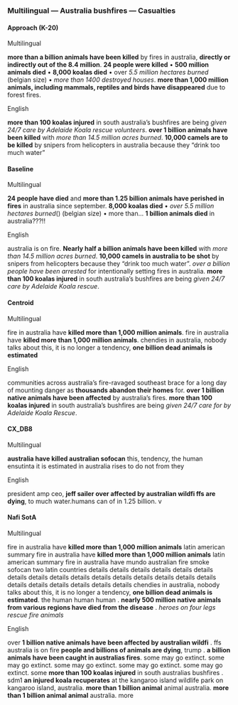 ### Multilingual — Australia bushfires — Casualties



#### Approach (K-20)

Multilingual

**more than a billion animals have been killed** by fires in australia, **directly or indirectly out of the 8.4 million**. **24 people were killed** • **500 million animals died** • **8,000 koalas died** • over *5.5 million hectares burned* (belgian size) • *more than 1400 destroyed houses*. **more than 1,000 million animals, including mammals, reptiles and birds have disappeared** due to forest fires.

English

**more than 100 koalas injured** in south australia’s bushfires are being *given 24/7 care by Adelaide Koala rescue volunteers*. **over 1 billion animals have been killed** with *more than 14.5 million acres burned*. **10,000 camels are to be killed** by snipers from helicopters in australia because they “drink too much water”



#### Baseline

Multilingual

**24 people have died** and **more than 1.25 billion animals have perished in fires** in australia since september. **8,000 koalas died** • *over 5.5 million hectares burned*() (belgian size) • more than... **1 billion animals died** in australia???!!

English

australia is on fire. **Nearly half a billion animals have been killed** with *more than 14.5 million acres burned*. **10,000 camels in australia to be shot** by snipers from helicopters because they “drink too much water”. *over a billion people have been arrested* for intentionally setting fires in australia. **more than 100 koalas injured** in south australia’s bushfires are being *given 24/7 care by Adelaide Koala rescue*.



#### Centroid

Multilingual

fire in australia have **killed more than 1,000 million animals**. fire in australia have **killed more than 1,000 million animals**. chendies in australia, nobody talks about this, it is no longer a tendency, **one billion dead animals is estimated**

English

communities across australia’s fire-ravaged southeast brace for a long day of mounting danger as **thousands abandon their homes** for. **over 1 billion native animals have been affected** by australia’s fires. **more than 100 koalas injured** in south australia’s bushfires are being *given 24/7 care for by Adelaide Koala Rescue*.



#### CX\_DB8

Multilingual

**australia have killed australian sofocan** this, tendency, the human ensutinta it is estimated in australia rises to do not from they 

English

president amp ceo, **jeff sailer over affected by australian wildfi ffs are dying**, to much water.humans can of in 1.25 billion. v



#### Nafi SotA

Multilingual

fire in australia have **killed more than 1,000 million animals** latin american summary fire in australia have **killed more than 1,000 million animals** latin american summary fire in australia have
mundo australian fire smoke sofocan two latin countries details details details details details details details details details details details details details details details details details details details details details details
chendies in australia, nobody talks about this, it is no longer a tendency, **one billion dead animals is estimated**. the human human human .
**nearly 500 million native animals from various regions have died from the disease** .
*heroes on four legs rescue fire animals*

English

over **1 billion native animals have been affected by australian wildfi** .
ffs australia is on fire **people and billions of animals are dying**, trump .
**a billion animals have been caught in australias fires**. some may go extinct. some may go extinct. some may go extinct. some may go extinct. some may go extinct. some
**more than 100 koalas injured** in south australias bushfires .
sdm1 **an injured koala recuperates** at the kangaroo island wildlife park on kangaroo island, australia. **more than 1 billion animal** animal australia. **more than 1 billion animal animal** australia. more
